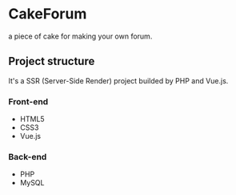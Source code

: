 # CakeForum
a piece of cake for making your own forum.

## Project structure
It's a SSR (Server-Side Render) project builded by PHP and Vue.js.

### Front-end
- HTML5
- CSS3
- Vue.js

### Back-end
- PHP
- MySQL